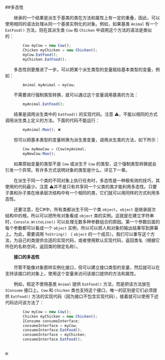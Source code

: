 ##多态性

&emsp;&emsp;继承的一个结果是派生于基类的类在方法和属性上有一定的重叠，因此，可以使用相同的语法处理从同一个基类实例化的对象。例如，如果基类 `Animal` 有一个 `EatFood()` 方法，则在其派生类 `Cow` 和 `Chicken` 中调用这个方法的语法是类似的：

```javascript
        Cow myCow = new Cow();
        Chicken myChicken = new Chicken();
        myCow.EatFood();
        myChicken.EatFood();
```

&emsp;&emsp;多态性则更推进了一步。可以把某个派生类型的变量赋给基本类型的变量，例如：

```javascript
        Animal myAnimal = myCow;
```

&emsp;&emsp;不需要进行强制类型转换，就可以通过这个变量调用基类的方法：

```javascript
        myAnimal.EatFood();
```    

&emsp;&emsp;结果是调用派生类中的 `EatFood()` 的实现代码。注意 ⚠️，不能以相同的方式调用派生类上定义的方法。下面的代码不能运行：

```javascript
        myAnimal.Moo(); ❌
```

&emsp;&emsp;但可以把基本类型的变量转换为派生类变量，调用派生类的方法，如下所示：

```javascript
        Cow myNewCow = (Cow)myAnimal;
        myNewCow.Moo();
```

&emsp;&emsp;如果原始变量的类型不是 `Cow` 或派生于 `Cow` 的类型，这个强制类型转换就会引发一个异常。有许多方式说明对象的类型是什么，详见下一章。

&emsp;&emsp;在派生于同一个类的不同对象上执行任务时，多态性是一种极有效的技巧，其使用的代码最少。注意 ⚠️并不是只有共享同一个父类的类才能利用多态性。只要子类和孙子类在继承层次结构中有一个相同的类，它们就可以用同样的方式利用多态性。

&emsp;&emsp;还要注意，在C#中，所有类都派生于同一个类 `object`，`object` 是继承层次结构中的根。所以可以把所有对象看成 `object` 类的实例。这就是在建立字符串时，`Console.WriteLine()` 可以处理无数多种参数组合的原因。第一个参数后面的每个参数都可以看成一个 `object` 实例，所以可以把人和对象的输出结果写到屏幕上。为此，需要调用 `ToString()` （ `object` 的一个成员）。我们可以重写这个方法，为自己的类提供合适的实现代码，或者使用默认实现代码，返回类名（根据它所在的名称空间，返回类的限定名称）。


&emsp;&emsp;**接口的多态性**

&emsp;&emsp;尽管不能像对象那样实例化接口，但可以建立接口类型的变量，然后就可以在支持该接口的对象上，使用这个变量来访问该接口提供的方法和属性。

&emsp;&emsp;例如，假定不使用基类 `Animal` 提供 `EatFood()` 方法，而是把该方法放在 `IConsume` 接口上。`Cow` 和 `Chicken` 类也支持这个接口，唯一的区别是它们必须提供 `EatFood()` 方法的实现代码（因为接口不包含实现代码），接着就可以使用下述代码访问该方法了：

```javascript
        Cow myCow = new Cow();
        Chicken myChicken = new Chicken();
        IConsume consumeInterface;
        consumeInterface = myCow;
        consumeInterface.EatFood();
        consumeInterface = myChicken;
        consumeInterface.EatFood();
        
```











🔚